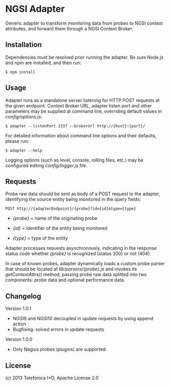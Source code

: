 # NGSI Adapter

Generic adapter to transform monitoring data from probes to NGSI context
attributes, and forward them through a NGSI Context Broker.

## Installation

Dependencies must be resolved prior running the adapter. Be sure Node.js and npm
are installed, and then run:

    $ npm install

## Usage

Adapter runs as a standalone server listening for HTTP POST requests at the
given endpoint. Context Broker URL, adapter listen port and other parameters may
be supplied at command line, overriding default values in *config/options.js*:

    $ adapter --listenPort 1337 --brokerUrl http://{host}:{port}/

For detailed information about command line options and their defaults, please
run:

    $ adapter --help

Logging options (such as level, console, rolling files, etc.) may be
configured editing *config/logger.js* file.

## Requests

Probe raw data should be sent as body of a POST request to the adapter,
identifying the source entity being monitored in the query fields:

    POST http://{adapterEndpoint}/{probe}?id={id}&type={type}

* *{probe}* = name of the originating probe

* *{id}* = identifier of the entity being monitored

* *{type}* = type of the entity

Adapter processes requests asynchronously, indicating in the response
status code whether *{probe}* is recognized (status 200) or not (404).

In case of known probes, adapter dynamically loads a custom probe
parser that should be located at *lib/parsers/{probe}.js* and invokes
its *getContextAttrs()* method, passing probe raw data splitted into
two components: probe data and optional performance data.

## Changelog

Version 1.0.1

* NGSI9 and NGSI10 decoupled in update requests by using append action
* Bugfixing: solved errors in update requests

Version 1.0.0

* Only Nagios probes (plugins) are supported

## License

(c) 2013 Telefónica I+D, Apache License 2.0
